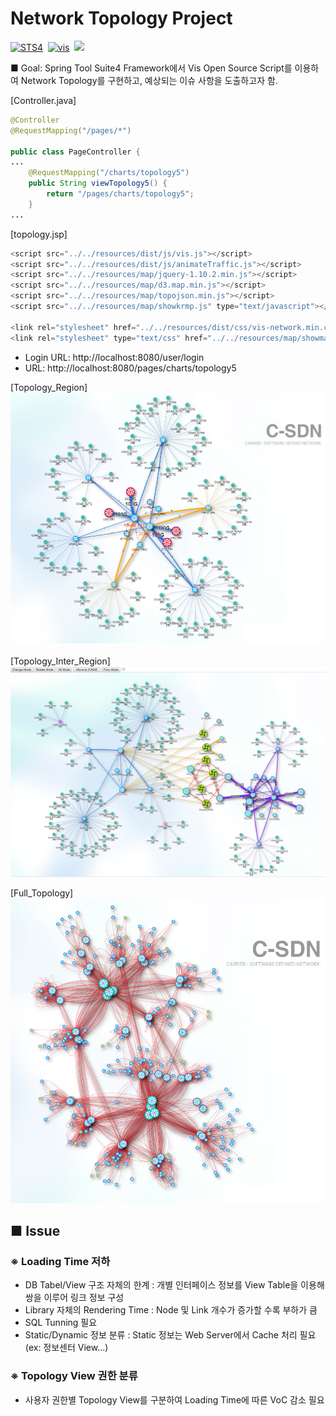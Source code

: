 # Network Topology Project
[![STS4](https://img.shields.io/badge/Spring%20Tool%20Suite%204-Version%3A%204.4.0.RELEASE-green)](https://spring.io/tools)&nbsp;
[![vis](https://img.shields.io/badge/vis.js-community%20edition-blue)](https://visjs.github.io/vis-network/examples/)&nbsp;
![](https://img.shields.io/github/repo-size/mincloud1501/Network-Topology.svg?label=Repo%20size&style=flat-square)&nbsp;

■ Goal: Spring Tool Suite4 Framework에서 Vis Open Source Script를 이용하여 Network Topology를 구현하고, 예상되는 이슈 사항을 도출하고자 함.

[Controller.java]
```java
@Controller
@RequestMapping("/pages/*")

public class PageController {
...
	@RequestMapping("/charts/topology5")
    public String viewTopology5() {
        return "/pages/charts/topology5"; 
    }
...
```

[topology.jsp]
```js
<script src="../../resources/dist/js/vis.js"></script>
<script src="../../resources/dist/js/animateTraffic.js"></script>
<script src="../../resources/map/jquery-1.10.2.min.js"></script>
<script src="../../resources/map/d3.map.min.js"></script>
<script src="../../resources/map/topojson.min.js"></script>
<script src="../../resources/map/showkrmp.js" type="text/javascript"></script>

<link rel="stylesheet" href="../../resources/dist/css/vis-network.min.css"/>
<link rel="stylesheet" type="text/css" href="../../resources/map/showmaps.css">
```

- Login URL: http://localhost:8080/user/login 
- URL: http://localhost:8080/pages/charts/topology5 

[Topology_Region]
![topology1](images/Topology1.png)

[Topology_Inter_Region]
![topology2](images/Topology2.png)

[Full_Topology]
![full_topology](images/Full_Topology1.png)

## ■ Issue

### ※ Loading Time 저하
 - DB Tabel/View 구조 자체의 한계 : 개별 인터페이스 정보를 View Table을 이용해 쌍을 이루어 링크 정보 구성
 - Library 자체의 Rendering Time : Node 및 Link 개수가 증가할 수록 부하가 큼
 - SQL Tunning 필요
 - Static/Dynamic 정보 분류 : Static 정보는 Web Server에서 Cache 처리 필요 (ex: 정보센터 View...)

### ※ Topology View 권한 분류
 - 사용자 권한별 Topology View를 구분하여 Loading Time에 따른 VoC 감소 필요